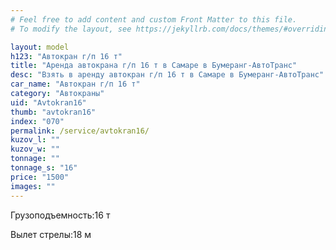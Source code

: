 ```yaml
---
# Feel free to add content and custom Front Matter to this file.
# To modify the layout, see https://jekyllrb.com/docs/themes/#overriding-theme-defaults

layout: model
h123: "Автокран г/п 16 т"
title: "Аренда автокрана г/п 16 т в Самаре в Бумеранг-АвтоТранс"
desc: "Взять в аренду автокран г/п 16 т в Самаре в Бумеранг-АвтоТранс"
car_name: "Автокран г/п 16 т"
category: "Автокраны"
uid: "Avtokran16"
thumb: "avtokran16"
index: "070"
permalink: /service/avtokran16/
kuzov_l: ""
kuzov_w: ""
tonnage: ""
tonnage_s: "16"
price: "1500"
images: ""
---
```


<span>Грузоподъемность:</span><span>16 т</span>

<span>Вылет стрелы:</span><span>18 м</span>

